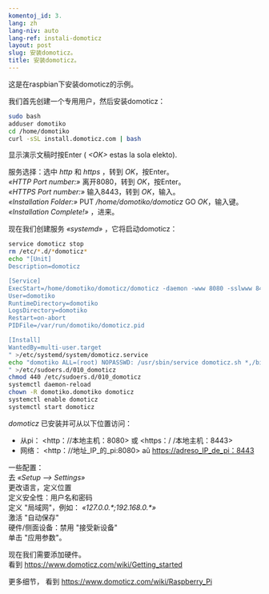 ```yaml
---
komentoj_id: 3.
lang: zh
lang-niv: auto
lang-ref: instali-domoticz
layout: post
slug: 安装domoticz。
title: 安装domoticz。
---
```


这是在raspbian下安装domoticz的示例。

我们首先创建一个专用用户，然后安装domoticz：
```bash
sudo bash
adduser domotiko
cd /home/domotiko
curl -sSL install.domoticz.com | bash
```
显示演示文稿时按Enter ( _\<OK>_ estas la sola elekto).  
  
  
服务选择：选中 _http_ 和 _https_ ，转到 _OK_，按Enter。  
_«HTTP Port number:»_ 离开8080，转到 _OK_，按Enter。  
_«HTTPS Port number:»_ 输入8443，转到 _OK_，输入。  
_«Installation Folder:»_   PUT   _/home/domotiko/domoticz_  GO   _OK_，输入键。    
 _«Installation Complete!»_  ，进来。 


现在我们创建服务 _«systemd»_ ，它将启动domoticz：
```bash
service domoticz stop
rm /etc/*.d/*domoticz*
echo "[Unit]
Description=domoticz

[Service]
ExecStart=/home/domotiko/domoticz/domoticz -daemon -www 8080 -sslwww 8443 -pidfile /var/run/domotiko/domoticz.pid
User=domotiko
RuntimeDirectory=domotiko
LogsDirectory=domotiko
Restart=on-abort
PIDFile=/var/run/domotiko/domoticz.pid

[Install]
WantedBy=multi-user.target
" >/etc/systemd/system/domoticz.service
echo "domotiko ALL=(root) NOPASSWD: /usr/sbin/service domoticz.sh *,/bin/systemctl stop domoticz.service,/bin/systemctl start domoticz.service
" >/etc/sudoers.d/010_domoticz
chmod 440 /etc/sudoers.d/010_domoticz
systemctl daemon-reload
chown -R domotiko.domotiko domoticz
systemctl enable domoticz
systemctl start domoticz
```

_domoticz_ 已安装并可从以下位置访问：
* 从pi： <http：//本地主机：8080> 或 <https：/ /本地主机：8443>
* 网络： <http：//地址_IP_的_pi:8080> aŭ <https://adreso_IP_de_pi：8443>

一些配置：  
去 _«Setup --> Settings»_  
更改语言，定义位置  
定义安全性：用户名和密码  
定义 "局域网"，例如： _«127.0.0.\*;192.168.0.*»_  
激活 "自动保存"  
硬件/侧面设备：禁用 "接受新设备"  
单击 "应用参数"。  

现在我们需要添加硬件。  
看到 <https://www.domoticz.com/wiki/Getting_started>


更多细节，
看到 <https://www.domoticz.com/wiki/Raspberry_Pi>

